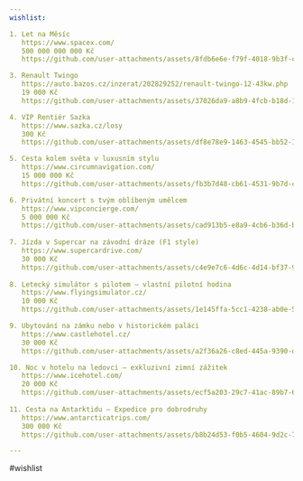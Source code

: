 ```yaml
---
wishlist:

1. Let na Měsíc  
   https://www.spacex.com/  
   500 000 000 000 Kč
   https://github.com/user-attachments/assets/8fdb6e6e-f79f-4018-9b3f-c2adf4839b9c

3. Renault Twingo  
   https://auto.bazos.cz/inzerat/202829252/renault-twingo-12-43kw.php  
   19 000 Kč  
   https://github.com/user-attachments/assets/37026da9-a8b9-4fcb-b18d-185bae54c814

4. VIP Rentiér Sazka  
   https://www.sazka.cz/losy  
   300 Kč  
   https://github.com/user-attachments/assets/df8e78e9-1463-4545-bb52-1c34c285fc21

5. Cesta kolem světa v luxusním stylu  
   https://www.circumnavigation.com/  
   15 000 000 Kč 
   https://github.com/user-attachments/assets/fb3b7d48-cb61-4531-9b7d-c4231a39a9a8

6. Privátní koncert s tvým oblíbeným umělcem  
   https://www.vipconcierge.com/  
   5 000 000 Kč
   https://github.com/user-attachments/assets/cad913b5-e8a9-4cb6-b36d-b576115429aa
   
7. Jízda v Supercar na závodní dráze (F1 style)  
   https://www.supercardrive.com/  
   30 000 Kč
   https://github.com/user-attachments/assets/c4e9e7c6-4d6c-4d14-bf37-976b13c554d2
   
8. Letecký simulátor s pilotem – vlastní pilotní hodina  
   https://www.flyingsimulator.cz/  
   10 000 Kč
   https://github.com/user-attachments/assets/1e145ffa-5cc1-4238-ab0e-582a0ea67f09

9. Ubytování na zámku nebo v historickém paláci  
   https://www.castlehotel.cz/  
   30 000 Kč
   https://github.com/user-attachments/assets/a2f36a26-c8ed-445a-9390-d4dcc594c0f2

10. Noc v hotelu na ledovci – exkluzivní zimní zážitek  
   https://www.icehotel.com/  
   20 000 Kč
   https://github.com/user-attachments/assets/ecf5a203-29c7-41ac-89b7-67e8293c05ed
   
11. Cesta na Antarktidu – Expedice pro dobrodruhy  
   https://www.antarcticatrips.com/  
   300 000 Kč
   https://github.com/user-attachments/assets/b8b24d53-f0b5-4604-9d2c-7312066e7489

---
```

#wishlist
